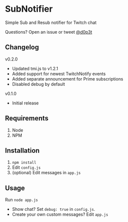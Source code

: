 # SubNotifier
Simple Sub and Resub notifier for Twitch chat

Questions? Open an issue or tweet [@d0p3t](https://twitter.com/d0p3t)

## Changelog
v0.2.0
* Updated tmi.js to v1.2.1
* Added support for newest TwitchNotify events
* Added separate announcement for Prime subscriptions
* Disabled debug by default

v0.1.0
* Initial release

## Requirements
1. Node
2. NPM

## Installation
1. `npm install`
2. Edit `config.js`
3. (optional) Edit messages in `app.js`

## Usage
Run `node app.js`

* Show chat? Set `debug: true` in `config.js`.  
* Create your own custom messages? Edit `app.js`


